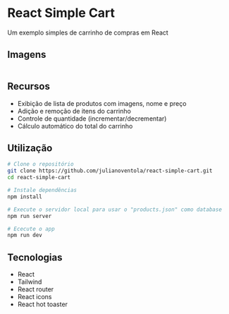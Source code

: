 # React Simple Cart

Um exemplo simples de carrinho de compras em React

## Imagens

<img src="">

## Recursos

- Exibição de lista de produtos com imagens, nome e preço  
- Adição e remoção de itens do carrinho  
- Controle de quantidade (incrementar/decrementar)  
- Cálculo automático do total do carrinho  

## Utilização

```bash
# Clone o repositório
git clone https://github.com/julianoventola/react-simple-cart.git
cd react-simple-cart

# Instale dependências
npm install

# Execute o servidor local para usar o "products.json" como database
npm run server

# Ececute o app
npm run dev
```

## Tecnologias
- React
- Tailwind
- React router
- React icons
- React hot toaster


